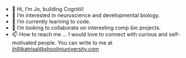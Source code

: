 - 👋 Hi, I’m Jo, building Cognitii!
- 👀 I’m interested in neuroscience and developmental biology.
- 🌱 I’m currently learning to code.
- 💞️ I’m looking to collaborate on interesting comp bio projects.
- 📫 How to reach me ...  I would love to connect with curious and self-motivated people. You can write to me at jhillikatrisal@shooliniuniversity.com

<!---
jhillikatrisal/jhillikatrisal is a ✨ special ✨ repository because its `README.md` (this file) appears on your GitHub profile.
You can click the Preview link to take a look at your changes.
--->
